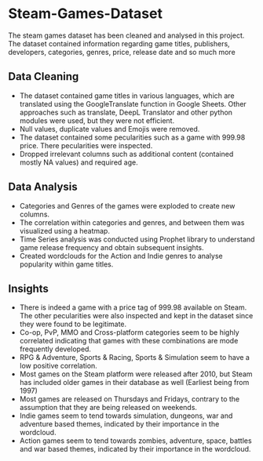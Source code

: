 # Steam-Games-Dataset
The steam games dataset has been cleaned and analysed in this project.
The dataset contained information regarding game titles, publishers, developers, categories, genres, price, release date and so much more

## Data Cleaning
* The dataset contained game titles in various languages, which are translated using the GoogleTranslate function in Google Sheets. Other approaches such as translate, DeepL Translator and other python modules were used, but they were not efficient.
* Null values, duplicate values and Emojis were removed.
* The dataset contained some pecularities such as a game with 999.98 price. There pecularities were inspected.
* Dropped irrelevant columns such as additional content (contained mostly NA values) and required age.

## Data Analysis
* Categories and Genres of the games were exploded to create new columns.
* The correlation within categories and genres, and between them was visualized using a heatmap.
* Time Series analysis was conducted using Prophet library to understand game release frequency and obtain subsequent insights.
* Created wordclouds for the Action and Indie genres to analyse popularity within game titles.

## Insights
* There is indeed a game with a price tag of 999.98 available on Steam. The other pecularities were also inspected and kept in the dataset since they were found to be legitimate.
* Co-op, PvP, MMO and Cross-platform categories seem to be highly correlated indicating that games with these combinations are mode frequently developed.
* RPG & Adventure, Sports & Racing, Sports & Simulation seem to have a low positive correlation.
* Most games on the Steam platform were released after 2010, but Steam has included older games in their database as well (Earliest being from 1997)
* Most games are released on Thursdays and Fridays, contrary to the assumption that they are being released on weekends.
* Indie games seem to tend towards simulation, dungeons, war and adventure based themes, indicated by their importance in the wordcloud.
* Action games seem to tend towards zombies, adventure, space, battles and war based themes, indicated by their importance in the wordcloud.
